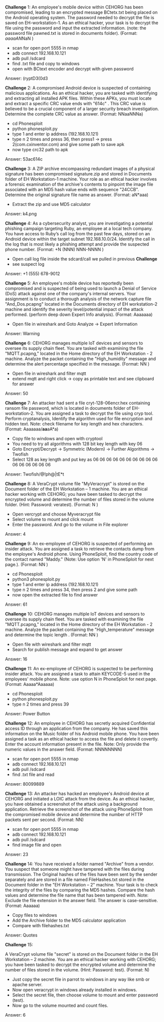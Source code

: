 **Challenge** 1:
An employee's mobile device within CEHORG has been compromised, leading to an encrypted message BCtetx.txt being placed on the Android operating system. The password needed to decrypt the file is saved on EH-workstation-1. As an ethical hacker, your task is to decrypt the file using the password and input the extracted information. (note: the password file pawned.txt is stored in documents folder). (Format: *aaaaAN*NaN )
- scan for open port 5555 in nmap
- adb connect 192.168.10.121
- adb pull /sdcard
- find .txt file and copy to windows
- open with BCtext encoder and decrypt with given password

Answer: (ryptD3(0d3

**Challenge** 2:
A compromised Android device is suspected of containing malicious applications. As an ethical hacker, you are tasked with identifying and extracting all installed APK files. Within these APKs, you must locate and extract a specific CRC value ends with "614c" . This CRC value is believed to be a crucial component of a larger security breach investigation. Determine the complete CRC value as answer. (Format: NNaaNNNa)
- cd Phonesploit
- python phonesploit.py
- type 1 and enter ip address (192.168.10.121)
- type n 2 times and press 36, then press1 -> press 2(com.cxinventor.com) and give some path to save apk
- now type crc32 path to apk 

Answer: 53ac614c

**Challenge** 3:
A ZIP archive encompassing redundant images of a physical signature has been compromised signature.zip and stored in Documents folder of EH Workstation-1 machine. Your role as an ethical hacker involves a forensic examination of the archive's contents to pinpoint the image file associated with an MD5 hash value ends with sequence "24CCB". Determine the original signature file name as answer. (Format: aN*aaa)
- Extract the zip and use MD5 calculator

Answer: k4.png

**Challenge** 4:
As a cybersecurity analyst, you are investigating a potential phishing campaign targeting Ruby, an employee at a local tech company. You have access to Ruby’s call log from the past few days, stored on an Android device within the target subnet 192.168.10.0/24. Identify the call in the log that is most likely a phishing attempt and provide the suspected phone number. (Format: +N (NNN) NNN-NNNN )
- Open call log file inside the sdcard/call we pulled in previous **Challenge**
- see suspect log

Answer: +1 (555) 678-9012

**Challenge** 5:
An employee's mobile device has reportedly been compromised and is suspected of being used to launch a Denial of Service (DoS) attack against one of the company's internal servers. Your assignment is to conduct a thorough analysis of the network capture file "And_Dos.pcapng" located in the Documents directory of EH workstation-2 machine and identify the severity level/potential impact of the attack performed. (perform deep down Expert Info analysis). (Format: Aaaaaaa)
- Open file in wireshark and Goto Analyze -> Expert Information

Answer: Warning

**Challenge** 6:
CEHORG manages multiple IoT devices and sensors to oversee its supply chain fleet. You are tasked with examining the file "MQTT.pcapng," located in the Home directory of the EH Workstation - 2 machine. Analyze the packet containing the "High_humidity" message and determine the alert percentage specified in the message. (Format: NN )
- Open file in wireshark and filter mqtt
- extend mqtt and right click -> copy as printable text and see clipboard for answer

Answer: 50

**Challenge** 7:
An attacker had sent a file cryt-128-06encr.hex containing ransom file password, which is located in documents folder of EH-workstation-2. You are assigned a task to decrypt the file using cryp tool. Perform cryptanalysis, Identify the algorithm used for file encryption and hidden text. Note: check filename for key length and hex characters. (Format: Aaaaaaa/**aa**aA*a)
- Copy file to windows and open with cryptool
- You need to try all algorithms with 128 bit key length with key 06
- Goto Encrypt/Decrypt -> Symmetric (Modern) -> Further Algorithms -> Twofish
- Select 128 as key length and put key as 06 06 06 06 06 06 06 06 06 06 06 06 06 06 06 06

Answer:  Twofish/@!ph@|tE*t

**Challenge** 8:
A VeraCrypt volume file "MyVeracrypt" is stored on the Document folder of the EH Workstation – 1 machine. You are an ethical hacker working with CEHORG; you have been tasked to decrypt the encrypted volume and determine the number of files stored in the volume folder. (Hint: Password: veratest). (Format: N )
- Open vercrypt and choose Myveracrypt file
- Select volume to mount and click mount
- Enter the password. And go to the volume in File explorer

Answer: 4

**Challenge** 9:
An ex-employee of CEHORG is suspected of performing an insider attack. You are assigned a task to retrieve the contacts dump from the employee's Android phone. Using PhoneSploit, find the country code of the contact named "Maddy." (Note: Use option 'N' in PhoneSploit for next page.). (Format: NN )
- cd Phonesploit
- python3 phonesploit.py
- type 1 and enter ip address (192.168.10.121)
- type n 2 times and press 34, then press 2 and give some path
- now open the extracted file to find answer

Answer: 61

**Challenge** 10:
CEHORG manages multiple IoT devices and sensors to oversee its supply chain fleet. You are tasked with examining the file "MQTT.pcapng," located in the Home directory of the EH Workstation - 2 machine. Analyze the packet containing the "High_temperature" message and determine the topic length . (Format: NN )
- Open file with wireshark and filter mqtt
- Search for publish message and expand to get answer

Answer: 16

**Challenge** 11:
An ex-employee of CEHORG is suspected to be performing insider attack. You are assigned a task to attain KEYCODE-5 used in the employees' mobile phone. Note: use option N in PhoneSploit for next page. (Format: Aaaaa*Aaaaaa)
- cd Phonesploit
- python phonesploit.py
- type n 2 times and press 39

Answer: Power Button

**Challenge** 12:
An employee in CEHORG has secretly acquired Confidential access ID through an application from the company. He has saved this information on the Music folder of his Android mobile phone. You have been assigned a task as an ethical hacker to access the file and delete it covertly. Enter the account information present in the file. Note: Only provide the numeric values in the answer field. (Format: NNNNNNNN)
- scan for open port 5555 in nmap
- adb connect 192.168.10.121
- adb pull /sdcard
- find .txt file and read

Answer: 80099889

**Challenge** 13:
An attacker has hacked an employee's Android device at CEHORG and initiated a LOIC attack from the device. As an ethical hacker, you have obtained a screenshot of the attack using a background application. Retrieve the screenshot of the attack using PhoneSploit from the compromised mobile device and determine the number of HTTP packets sent per second. (Format: NN)
- scan for open port 5555 in nmap
- adb connect 192.168.10.121
- adb pull /sdcard
- find image file and open

Answer: 23

**Challenge** 14:
You have received a folder named "Archive" from a vendor. You suspect that someone might have tampered with the files during transmission. The Original hashes of the files have been sent by the sender separately and are stored in a file named FileHashes.txt stored in the Document folder in the "EH Workstation – 2" machine. Your task is to check the integrity of the files by comparing the MD5 hashes. Compare the hash values and determine the file name that has been tampered with. Note: Exclude the file extension in the answer field. The answer is case-sensitive. (Format: Aaaaaa)
- Copy files to windows
- Add the Archive folder to the MD5 calculator application
- Compare with filehashes.txt

Answer: Quotes


**Challenge** 15:

A VeraCrypt volume file "secret" is stored on the Document folder in the EH Workstation – 2 machine. You are an ethical hacker working with CEHORG; you have been tasked to decrypt the encrypted volume and determine the number of files stored in the volume. (Hint: Password: test). (Format: N)
- Just copy the secret file in parrot to windows in any way like smb or apache server. 
- Now open veracrypt in windows already installed in windows. 
- Select the secret file, then choose volume to mount and enter password (test). 
- Now go to the volume mounted and count files. 

Answer: 6
